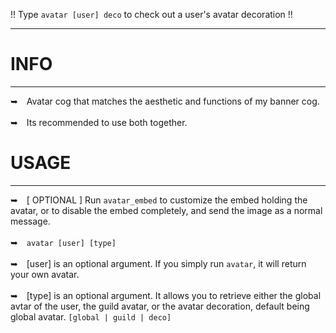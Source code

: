 !! Type `avatar [user] deco` to check out a user's avatar decoration !!

---
# INFO
---
➥ Avatar cog that matches the aesthetic and functions of my banner cog.
<br/> <br/>
➥ Its recommended to use both together.

# USAGE
---
➥ [ OPTIONAL ] Run `avatar_embed` to customize the embed holding the avatar, or to disable the embed completely, and send the image as a normal message.
<br/> <br/>
➥ `avatar [user] [type]`
<br/> <br/>
➥ [user] is an optional argument. If you simply run `avatar`, it will return your own avatar.
<br/> <br/>
➥ [type] is an optional argument. It allows you to retrieve either the global avtar of the user, the guild avatar, or the avatar decoration, default being global avatar. `[global | guild | deco]`

